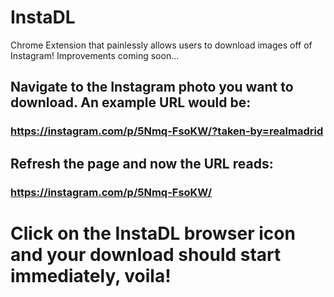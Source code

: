# InstaDL
Chrome Extension that painlessly allows users to download images off of Instagram! Improvements coming soon...

## Navigate to the Instagram photo you want to download. An example URL would be:
### https://instagram.com/p/5Nmq-FsoKW/?taken-by=realmadrid

## Refresh the page and now the URL reads:
### https://instagram.com/p/5Nmq-FsoKW/

# Click on the InstaDL browser icon and your download should start immediately, voila!
